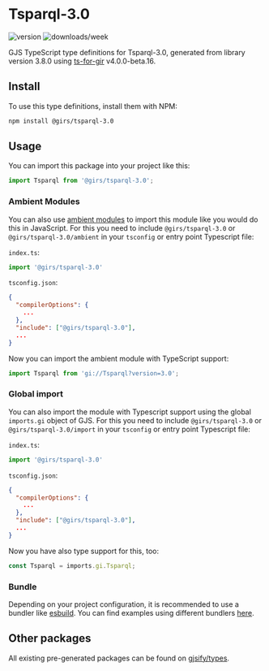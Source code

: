 
# Tsparql-3.0

![version](https://img.shields.io/npm/v/@girs/tsparql-3.0)
![downloads/week](https://img.shields.io/npm/dw/@girs/tsparql-3.0)


GJS TypeScript type definitions for Tsparql-3.0, generated from library version 3.8.0 using [ts-for-gir](https://github.com/gjsify/ts-for-gir) v4.0.0-beta.16.


## Install

To use this type definitions, install them with NPM:
```bash
npm install @girs/tsparql-3.0
```

## Usage

You can import this package into your project like this:
```ts
import Tsparql from '@girs/tsparql-3.0';
```

### Ambient Modules

You can also use [ambient modules](https://github.com/gjsify/ts-for-gir/tree/main/packages/cli#ambient-modules) to import this module like you would do this in JavaScript.
For this you need to include `@girs/tsparql-3.0` or `@girs/tsparql-3.0/ambient` in your `tsconfig` or entry point Typescript file:

`index.ts`:
```ts
import '@girs/tsparql-3.0'
```

`tsconfig.json`:
```json
{
  "compilerOptions": {
    ...
  },
  "include": ["@girs/tsparql-3.0"],
  ...
}
```

Now you can import the ambient module with TypeScript support: 

```ts
import Tsparql from 'gi://Tsparql?version=3.0';
```

### Global import

You can also import the module with Typescript support using the global `imports.gi` object of GJS.
For this you need to include `@girs/tsparql-3.0` or `@girs/tsparql-3.0/import` in your `tsconfig` or entry point Typescript file:

`index.ts`:
```ts
import '@girs/tsparql-3.0'
```

`tsconfig.json`:
```json
{
  "compilerOptions": {
    ...
  },
  "include": ["@girs/tsparql-3.0"],
  ...
}
```

Now you have also type support for this, too:

```ts
const Tsparql = imports.gi.Tsparql;
```

### Bundle

Depending on your project configuration, it is recommended to use a bundler like [esbuild](https://esbuild.github.io/). You can find examples using different bundlers [here](https://github.com/gjsify/ts-for-gir/tree/main/examples).

## Other packages

All existing pre-generated packages can be found on [gjsify/types](https://github.com/gjsify/types).

